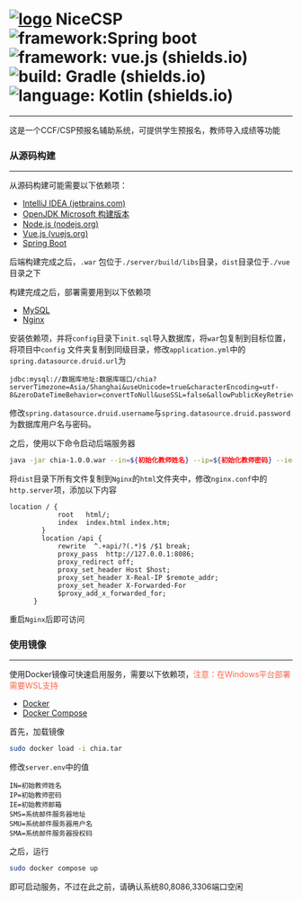 #  [![logo](https://s1.ax1x.com/2022/12/17/zHLNuQ.png)](https://imgse.com/i/zHLNuQ) NiceCSP  ![framework:Spring boot](https://img.shields.io/badge/framework-spring%20boot-brightgreen) ![framework: vue.js (shields.io)](https://img.shields.io/badge/framework-vue.js-brightgreen) ![build: Gradle (shields.io)](https://img.shields.io/badge/build-Gradle-blue) ![language: Kotlin (shields.io)](https://img.shields.io/badge/language-Kotlin-blueviolet)

------

这是一个CCF/CSP预报名辅助系统，可提供学生预报名，教师导入成绩等功能

### 从源码构建

------

从源码构建可能需要以下依赖项：

- [IntelliJ IDEA (jetbrains.com)](https://www.jetbrains.com/zh-cn/idea/)
- [OpenJDK  Microsoft 构建版本](https://learn.microsoft.com/zh-cn/java/openjdk/download)
- [Node.js (nodejs.org)](https://nodejs.org/en/)
- [Vue.js  (vuejs.org)](https://cn.vuejs.org/)
- [Spring Boot](https://spring.io/)

后端构建完成之后，`.war` 包位于`./server/build/libs`目录，`dist`目录位于`./vue`目录之下

构建完成之后，部署需要用到以下依赖项

- [MySQL](https://www.mysql.com/)
- [Nginx](https://nginx.org/en/)

安装依赖项，并将`config`目录下`init.sql`导入数据库，将`war`包复制到目标位置，将项目中`config`
文件夹复制到同级目录，修改`application.yml`中的`spring.datasource.druid.url`为

```
jdbc:mysql://数据库地址:数据库端口/chia?serverTimezone=Asia/Shanghai&useUnicode=true&characterEncoding=utf-8&zeroDateTimeBehavior=convertToNull&useSSL=false&allowPublicKeyRetrieval=true
```

修改`spring.datasource.druid.username`与`spring.datasource.druid.password`为数据库用户名与密码。

之后，使用以下命令启动后端服务器

```bash
java -jar chia-1.0.0.war --in=${初始化教师姓名} --ip=${初始化教师密码} --ie=${初始化教师邮箱} --sms=${系统邮件服务器地址} --smu=${系统邮件服务器用户名} --sma=${系统邮件服务器授权码}  
```

将`dist`目录下所有文件复制到`Nginx`的`html`文件夹中，修改`nginx.conf`中的`http.server`项，添加以下内容

```clike
location / {
            root   html/;
            index  index.html index.htm;
        }
        location /api {
            rewrite  ^.+api/?(.*)$ /$1 break;
            proxy_pass  http://127.0.0.1:8086;
            proxy_redirect off;
            proxy_set_header Host $host;
            proxy_set_header X-Real-IP $remote_addr;
            proxy_set_header X-Forwarded-For 	
            $proxy_add_x_forwarded_for;
      }
```

重启`Nginx`后即可访问

### 使用镜像

------

使用Docker镜像可快速启用服务，需要以下依赖项，<font color="#FF6347">注意：在Windows平台部署需要WSL支持</font>

- [Docker](https://www.docker.com/)
- [Docker Compose](https://github.com/docker/compose)

首先，加载镜像

```bash
sudo docker load -i chia.tar
```

修改`server.env`中的值

```apl
IN=初始教师姓名
IP=初始教师密码
IE=初始教师邮箱
SMS=系统邮件服务器地址 
SMU=系统邮件服务器用户名
SMA=系统邮件服务器授权码  
```

之后，运行

```bash
sudo docker compose up
```

即可启动服务，不过在此之前，请确认系统80,8086,3306端口空闲

